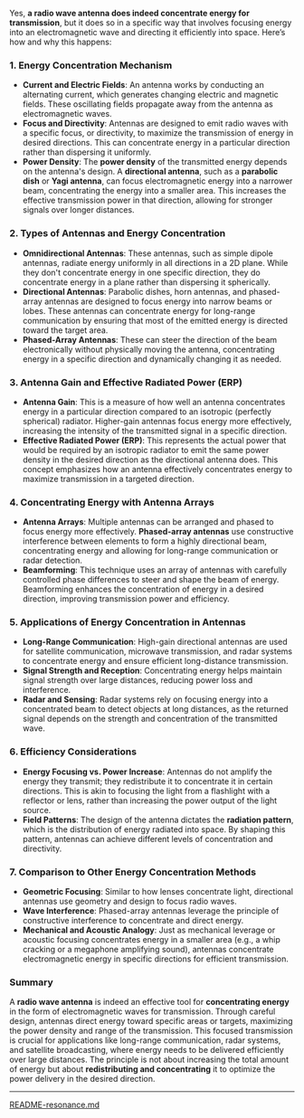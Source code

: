 Yes, **a radio wave antenna does indeed concentrate energy for transmission**, but it does so in a specific way that involves focusing energy into an electromagnetic wave and directing it efficiently into space. Here’s how and why this happens:

### 1. **Energy Concentration Mechanism**
- **Current and Electric Fields**: An antenna works by conducting an alternating current, which generates changing electric and magnetic fields. These oscillating fields propagate away from the antenna as electromagnetic waves.
- **Focus and Directivity**: Antennas are designed to emit radio waves with a specific focus, or directivity, to maximize the transmission of energy in desired directions. This can concentrate energy in a particular direction rather than dispersing it uniformly.
- **Power Density**: The **power density** of the transmitted energy depends on the antenna's design. A **directional antenna**, such as a **parabolic dish** or **Yagi antenna**, can focus electromagnetic energy into a narrower beam, concentrating the energy into a smaller area. This increases the effective transmission power in that direction, allowing for stronger signals over longer distances.

### 2. **Types of Antennas and Energy Concentration**
- **Omnidirectional Antennas**: These antennas, such as simple dipole antennas, radiate energy uniformly in all directions in a 2D plane. While they don't concentrate energy in one specific direction, they do concentrate energy in a plane rather than dispersing it spherically.
- **Directional Antennas**: Parabolic dishes, horn antennas, and phased-array antennas are designed to focus energy into narrow beams or lobes. These antennas can concentrate energy for long-range communication by ensuring that most of the emitted energy is directed toward the target area.
- **Phased-Array Antennas**: These can steer the direction of the beam electronically without physically moving the antenna, concentrating energy in a specific direction and dynamically changing it as needed.

### 3. **Antenna Gain and Effective Radiated Power (ERP)**
- **Antenna Gain**: This is a measure of how well an antenna concentrates energy in a particular direction compared to an isotropic (perfectly spherical) radiator. Higher-gain antennas focus energy more effectively, increasing the intensity of the transmitted signal in a specific direction.
- **Effective Radiated Power (ERP)**: This represents the actual power that would be required by an isotropic radiator to emit the same power density in the desired direction as the directional antenna does. This concept emphasizes how an antenna effectively concentrates energy to maximize transmission in a targeted direction.

### 4. **Concentrating Energy with Antenna Arrays**
- **Antenna Arrays**: Multiple antennas can be arranged and phased to focus energy more effectively. **Phased-array antennas** use constructive interference between elements to form a highly directional beam, concentrating energy and allowing for long-range communication or radar detection.
- **Beamforming**: This technique uses an array of antennas with carefully controlled phase differences to steer and shape the beam of energy. Beamforming enhances the concentration of energy in a desired direction, improving transmission power and efficiency.

### 5. **Applications of Energy Concentration in Antennas**
- **Long-Range Communication**: High-gain directional antennas are used for satellite communication, microwave transmission, and radar systems to concentrate energy and ensure efficient long-distance transmission.
- **Signal Strength and Reception**: Concentrating energy helps maintain signal strength over large distances, reducing power loss and interference.
- **Radar and Sensing**: Radar systems rely on focusing energy into a concentrated beam to detect objects at long distances, as the returned signal depends on the strength and concentration of the transmitted wave.

### 6. **Efficiency Considerations**
- **Energy Focusing vs. Power Increase**: Antennas do not amplify the energy they transmit; they redistribute it to concentrate it in certain directions. This is akin to focusing the light from a flashlight with a reflector or lens, rather than increasing the power output of the light source.
- **Field Patterns**: The design of the antenna dictates the **radiation pattern**, which is the distribution of energy radiated into space. By shaping this pattern, antennas can achieve different levels of concentration and directivity.

### 7. **Comparison to Other Energy Concentration Methods**
- **Geometric Focusing**: Similar to how lenses concentrate light, directional antennas use geometry and design to focus radio waves.
- **Wave Interference**: Phased-array antennas leverage the principle of constructive interference to concentrate and direct energy.
- **Mechanical and Acoustic Analogy**: Just as mechanical leverage or acoustic focusing concentrates energy in a smaller area (e.g., a whip cracking or a megaphone amplifying sound), antennas concentrate electromagnetic energy in specific directions for efficient transmission.

### Summary
A **radio wave antenna** is indeed an effective tool for **concentrating energy** in the form of electromagnetic waves for transmission. Through careful design, antennas direct energy toward specific areas or targets, maximizing the power density and range of the transmission. This focused transmission is crucial for applications like long-range communication, radar systems, and satellite broadcasting, where energy needs to be delivered efficiently over large distances. The principle is not about increasing the total amount of energy but about **redistributing and concentrating** it to optimize the power delivery in the desired direction.


---

[README-resonance.md](https://t2m.io/D2gEBUV)
